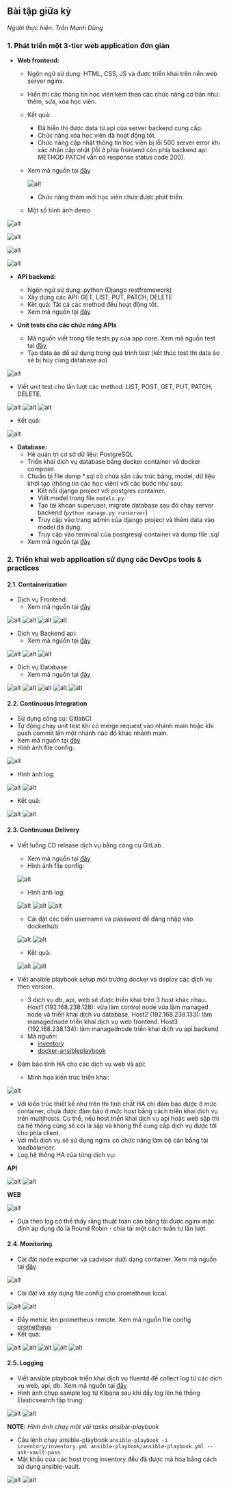 ## Bài tập giữa kỳ

*Người thực hiện: Trần Mạnh Dũng*



### 1. Phát triển một 3-tier web application đơn giản

- **Web frontend:**
  - Ngôn ngữ sử dụng: HTML, CSS, JS và được triển khai trên nền web server nginx.
  - Hiển thị các thông tin học viên kèm theo các chức năng cơ bản như: thêm, sửa, xóa học viên.
  - Kết quả:
    - Đã hiển thị được data từ api của server backend cung cấp.
    - Chức năng xóa học viên đã hoạt động tốt.
    - Chức năng cập nhật thông tin học viên bị lỗi 500 server error khi xác nhận cập nhật (lỗi ở phía frontend còn phía backend api METHOD PATCH vẫn có response status code 200).
  - Xem mã nguồn tại [đây](./code/web/web/)

    ![alt](images/1-5-front-end.png)
    - Chức năng thêm mới học viên chưa được phát triển.
  - Một số hình ảnh demo
  
![alt](images/1-1-front-end.png)

![alt](images/1-2-front-end.png)

![alt](images/1-3-front-end.png)

![alt](images/1-4-front-end.png)

- **API backend:**
  - Ngôn ngữ sử dụng: python (Django restframework)
  - Xây dựng các API: GET, LIST, PUT, PATCH, DELETE
  - Kết quả: Tất cả các method đều hoạt động tốt.
  - Xem mã nguồn tại [đây](./code/api/)

- **Unit tests cho các chức năng APIs**
  - Mã nguồn viết trong file tests.py của app core. Xem mã nguồn test tại [đây](./code/api/core/tests.py)
  - Tạo data ảo để sử dụng trong quá trình test (kết thúc test thì data ảo sẽ bị hủy cùng database ảo)

![alt](images/1-1-test.png)
  - Viết unit test cho lần lượt các method: LIST, POST, GET, PUT, PATCH, DELETE.

![alt](images/1-2-test.png)
![alt](images/1-3-test.png)
![alt](images/1-4-test.png)

  - Kết quả:

![alt](images/1-5-test.png)
- **Database:**
  - Hệ quản trị cơ sở dữ liệu: PostgreSQL
  - Triển khai dịch vụ database bằng docker container và docker compose.
  - Chuẩn bị file dump *.sql có chứa sẵn cấu trúc bảng, model, dữ liệu khởi tạo (thông tin các học viên) với các bước như sau:
    - Kết nối django project với postgres container.
    - Viết model trong file `models.py`.
    - Tạo tài khoản superuser, migrate database sau đó chạy server backend (`python manage.py runserver`)
    - Truy cập vào trang admin của django project và thêm data vào model đã dựng.
    - Truy cập vào terminal của postgresql container và dump file .sql
  - Xem mã nguồn tại [đây](./code/db/)
### 2. Triển khai web application sử dụng các DevOps tools & practices
#### 2.1. Containerization
- Dịch vụ Frontend:
  - Xem mã nguồn tại [đây](./code/web/Dockerfile)


![alt](images/2-1-1-frontend.png)
![alt](images/2-1-2-frontend.png)
![alt](images/2-1-3-frontend.png)
![alt](images/2-1-4-frontend.png)
- Dịch vụ Backend api:
  - Xem mã nguồn tại [đây](./code/api/Dockerfile)

![alt](images/2-1-1-backend.png)
![alt](images/2-1-2-backend.png)
![alt](images/2-1-3-backend.png)

- Dịch vụ Database:
  - Xem mã nguồn tại [đây](./code/db/Dockerfile)

![alt](images/2-1-1-db.png)
![alt](images/2-1-2-db.png)
![alt](images/2-1-3-db.png)
![alt](images/2-1-4-db.png)
![alt](images/2-1-5-db.png)
#### 2.2. Continuous Integration
- Sử dụng công cụ: GitlabCI
- Tự động chạy unit test khi có merge request vào nhánh main hoặc khi push commit lên một nhánh nào đó khác nhánh main.
- Xem mã nguồn tại [đây](./gitlabci-config/.gitlab-ci.yml)
- Hình ảnh file config:


![alt](images/2-2-1-ci.png)
- Hình ảnh log:

![alt](images/2-2-2-ci.png)
![alt](images/2-2-3-ci.png)
- Kết quả:

![alt](images/2-2-4-ci.png)
![alt](images/2-2-5-ci.png)
#### 2.3. Continuous Delivery
- Viết luồng CD release dịch vụ bằng công cụ GitLab.
  - Xem mã nguồn tại [đây](./gitlabci-config/.gitlab-ci.yml)
  - Hình ảnh file config:

  ![alt](images/2-3-1-cd.png)
  - Hình ảnh log:

  ![alt](images/2-3-2-cd.png)
  ![alt](images/2-3-3-cd.png)
  ![alt](images/2-3-4-cd.png)
  - Cài đặt các biến username và password để đăng nhập vào dockerhub

  ![alt](images/2-3-5-cd.png)
  ![alt](images/2-3-6-cd.png)
  - Kết quả:

  ![alt](images/2-3-7-cd.png)
  ![alt](images/2-3-8-cd.png)
- Viết ansible playbook setup môi trường docker và deploy các dịch vụ theo version.
  - 3 dịch vụ db, api, web sẽ được triển khai trên 3 host khác nhau. Host1 (192.168.238.128): vừa làm control node vừa làm managed node và triển khai dịch vụ database. Host2 (192.168.238.133): làm managednode triển khai dịch vụ web frontend. Host3 (192.168.238.134): làm managednode triển khai dịch vụ api backend
  - Mã nguồn:
    - [inventory](./ansible/inventory/inventory.yml)
    - [docker-ansibleplaybook](./ansible/ansible-playbook/roles/common/tasks/main.yml)
- Đảm bảo tính HA cho các dịch vụ web và api:
  - Minh họa kiến trúc triển khai:

![alt](images/2-3-1-ha.jpg)

- Với kiến trúc thiết kế như trên thì tính chất HA chỉ đảm bảo được ở mức container, chưa được đảm bảo ở mức host bằng cách triển khai dịch vụ trên multihosts. Cụ thể, nếu host triển khai dịch vụ api hoặc web sập thì cả hệ thống cũng sẽ coi là sập và không thể cung cấp dịch vụ được tới cho phía client.
- Với mỗi dịch vụ sẽ sử dụng nginx có chức năng làm bộ cân bằng tải loadbalancer.
- Log hệ thống HA của từng dịch vụ:

**API**

![alt](images/2-3-2-ha.png)
![alt](images/2-3-3-ha.png)

**WEB**

![alt](images/2-3-4-ha.png)

- Dựa theo log có thể thấy rằng thuật toán cân bằng tải được nginx mặc định áp dụng đó là Round Robin - chia tải một cách tuần tự lần lượt.
#### 2.4. Monitoring
- Cài đặt node exporter và cadvisor dưới dạng container. Xem mã nguồn tại [đây](./ansible/ansible-playbook/roles/monitor/tasks/main.yml)

![alt](images/2-4-1-monitoring.png)
- Cài đặt và xây dựng file config cho prometheus local.

![alt](images/2-4-2-monitoring.png)
![alt](images/2-4-3-monitoring.png)
- Đẩy metric lên prometheus remote. Xem mã nguồn file config [prometheus](./code/monitoring/prometheus.yml)
- Kết quả:

![alt](images/2-4-4-monitoring.png)
![alt](images/2-4-5-monitoring.png)
![alt](images/2-4-6-monitoring.png)
![alt](images/2-4-7-monitoring.png)
![alt](images/2-4-8-monitoring.png)
#### 2.5. Logging
- Viết ansible playbook triển khai dịch vụ fluentd để collect log từ các dịch vụ web, api, db. Xem mã nguồn tại [đây](./ansible/ansible-playbook/roles/logging/tasks/main.yml)
- Hình ảnh chụp sample log từ Kibana sau khi đẩy log lên hệ thống Elasticsearch tập trung:

![alt](images/2-5-1-logging.png)
![alt](images/2-5-2-logging.png)

**NOTE:** *Hình ảnh chạy một vài tasks ansible-playbook*
- Câu lệnh chạy ansible-playbook `ansible-playbook -i inventory/inventory.yml ansible-playbook/ansible-playbook.yml --ask-vault-pass`
- Mật khẩu của các host trong inventory đều đã được mã hóa bằng cách sử dụng ansible-vault.


![alt](images/2-6-1-ansiblerun.png)
![alt](images/2-6-2-ansiblerun.png)